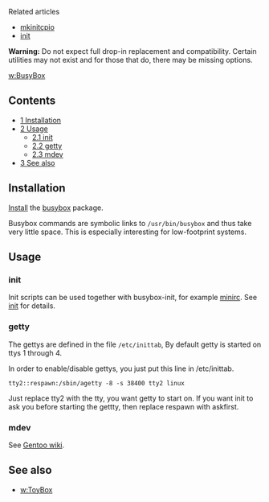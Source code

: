 Related articles

*   [mkinitcpio](/index.php/Mkinitcpio "Mkinitcpio")
*   [init](/index.php/Init "Init")

**Warning:** Do not expect full drop-in replacement and compatibility. Certain utilities may not exist and for those that do, there may be missing options.

[w:BusyBox](https://en.wikipedia.org/wiki/BusyBox "w:BusyBox")

## Contents

*   [1 Installation](#Installation)
*   [2 Usage](#Usage)
    *   [2.1 init](#init)
    *   [2.2 getty](#getty)
    *   [2.3 mdev](#mdev)
*   [3 See also](#See_also)

## Installation

[Install](/index.php/Install "Install") the [busybox](https://www.archlinux.org/packages/?name=busybox) package.

Busybox commands are symbolic links to `/usr/bin/busybox` and thus take very little space. This is especially interesting for low-footprint systems.

## Usage

### init

Init scripts can be used together with busybox-init, for example [minirc](https://aur.archlinux.org/packages/minirc/). See [init](/index.php/Init "Init") for details.

### getty

The gettys are defined in the file `/etc/inittab`, By default getty is started on ttys 1 through 4.

In order to enable/disable gettys, you just put this line in /etc/inittab.

```
tty2::respawn:/sbin/agetty -8 -s 38400 tty2 linux

```

Just replace tty2 with the tty, you want getty to start on. If you want init to ask you before starting the gettty, then replace respawn with askfirst.

### mdev

See [Gentoo wiki](https://wiki.gentoo.org/wiki/Mdev).

## See also

*   [w:ToyBox](https://en.wikipedia.org/wiki/ToyBox "w:ToyBox")
